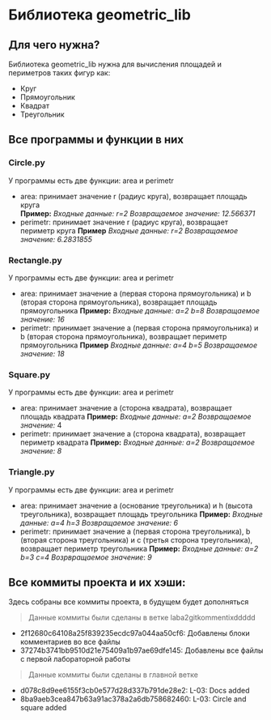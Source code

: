 # Библиотека geometric_lib
## Для чего нужна?
Библиотека geometric_lib нужна для вычисления площадей и периметров таких фигур как:
- Круг
- Прямоугольник
- Квадрат
- Треугольник
## Все программы и функции в них
### Circle.pу
У программы есть две функции: area и perimetr
- area: принимает значение r (радиус круга), возвращает площадь круга\
**Пример:**
_Входные данные:_
_r=2_
_Возвращаемое значение:_
_12.566371_
- perimetr: принимает значение r (радиус круга), возвращает периметр круга
**Пример**
_Входные данные:_
_r=2_
_Возвращаемое значение:_
_6.2831855_
### Rectangle.pу
У программы есть две функции: area и perimetr
- area: принимает значение a (первая сторона прямоугольника) и b (вторая сторона прямоугольника), возвращает площадь прямоугольника
**Пример:**
_Входные данные:_
_a=2_
_b=8_
_Возвращаемое значение:_
_16_
- perimetr: принимает значение a (первая сторона прямоугольника) и b (вторая сторона прямоугольника), возвращает периметр прямоугольника
**Пример**
_Входные данные:_
_a=4_
_b=5_
_Возвращаемое значение:_
_18_
### Square.pу
У программы есть две функции: area и perimetr
- area: принимает значение a (сторона квадрата), возвращает площадь квадрата
**Пример:**
_Входные данные:_
_a=2_
_Возвращаемое значение:_
4
- perimetr: принимает значение a (сторона квадрата), возвращает периметр квадрата
**Пример:**
_Входные данные:_
_a=2_
_Возвращаемое значение:_
_8_
### Triangle.pу
У программы есть две функции: area и perimetr
- area: принимает значение a (основание треугольника) и h (высота треугольника), возвращает площадь треугольника
**Пример:**
_Входные данные:_
_a=4_
_h=3_
_Возвращаемое значение:_
_6_
- perimetr: принимает значение a (первая сторона треугольника), b (вторая сторона треугольника) и c (третья сторона треугольника), возвращает периметр треугольника
**Пример:**
_Входные данные:_
_a=2_
_b=3_
_c=4_
_Возрвращаемое значение_:
_9_
## Все коммиты проекта и их хэши:
Здесь собраны все коммиты проекта, в будущем будет дополняться
>Данные коммиты были сделаны в ветке laba2gitkommentixddddd
- 2f12680c64108a25f839235ecdc97a044aa50cf6:
Добавлены блоки комментариев во все файлы
- 37274b3741bb9510d21e75409a1b97ae69dfe145:
Добавлены все файлы с первой лабораторной работы
>Данные коммиты были сделаны в главной ветке
- d078c8d9ee6155f3cb0e577d28d337b791de28e2:
L-03: Docs added
- 8ba9aeb3cea847b63a91ac378a2a6db758682460:
L-03: Circle and square added		


